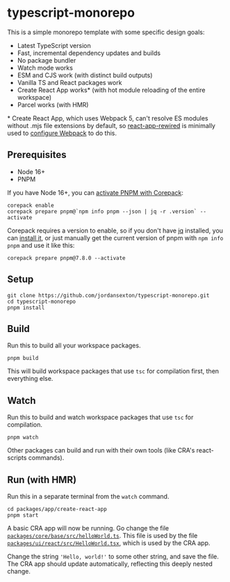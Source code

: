 # typescript-monorepo

This is a simple monorepo template with some specific design goals:

* Latest TypeScript version
* Fast, incremental dependency updates and builds
* No package bundler
* Watch mode works
* ESM and CJS work (with distinct build outputs)
* Vanilla TS and React packages work
* Create React App works* (with hot module reloading of the entire workspace)
* Parcel works (with HMR)

\* Create React App, which uses Webpack 5, can't resolve ES modules without .mjs file extensions by default, so [react-app-rewired](https://github.com/timarney/react-app-rewired) is minimally used to [configure Webpack](packages/app/create-react-app/config-overrides.js) to do this.

## Prerequisites

* Node 16+
* PNPM

If you have Node 16+, you can [activate PNPM with Corepack](https://pnpm.io/installation#using-corepack):
```shell
corepack enable
corepack prepare pnpm@`npm info pnpm --json | jq -r .version` --activate
```

Corepack requires a version to enable, so if you don't have [jq](https://stedolan.github.io/jq/) installed, you can [install it](https://formulae.brew.sh/formula/jq), or just manually get the current version of pnpm with `npm info pnpm` and use it like this:

```shell
corepack prepare pnpm@7.8.0 --activate
```

## Setup

```shell
git clone https://github.com/jordansexton/typescript-monorepo.git
cd typescript-monorepo
pnpm install
```

## Build

Run this to build all your workspace packages.

```shell
pnpm build
```

This will build workspace packages that use `tsc` for compilation first, then everything else.

## Watch

Run this to build and watch workspace packages that use `tsc` for compilation.

```shell
pnpm watch
```

Other packages can build and run with their own tools (like CRA's react-scripts commands).

## Run (with HMR)

Run this in a separate terminal from the `watch` command.

```shell
cd packages/app/create-react-app
pnpm start
```

A basic CRA app will now be running. Go change the file [`packages/core/base/src/helloWorld.ts`](./packages/core/base/src/helloWorld.ts). This file is used by the file [`packages/ui/react/src/HelloWorld.tsx`](./packages/ui/react/src/HelloWorld.tsx), which is used by the CRA app.

Change the string `'Hello, world!'` to some other string, and save the file. The CRA app should update automatically, reflecting this deeply nested change.
